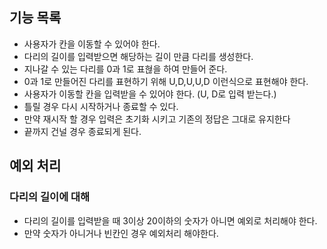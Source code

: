 ## 기능 목록
- 사용자가 칸을 이동할 수 있어야 한다.
- 다리의 길이를 입력받으면 해당하는 길이 만큼 다리를 생성한다.
- 지나갈 수 있는 다리를 0과 1로 표혆을 하여 만들어 준다.
- 0과 1로 만들어진 다리를 표현하기 위해 U,D,U,U,D 이런식으로 표현해야 한다.
- 사용자가 이동할 칸을 입력받을 수 있어야 한다. (U, D로 입력 받는다.)
- 틀릴 경우 다시 시작하거나 종료할 수 있다.
- 만약 재시작 할 경우 입력은 초기화 시키고 기존의 정답은 그대로 유지한다
- 끝까지 건널 경우 종료되게 된다.

## 예외 처리
### 다리의 길이에 대해
- 다리의 길이를 입력받을 때 3이상 20이하의 숫자가 아니면 예외로 처리해야 한다.
- 만약 숫자가 아니거나 빈칸인 경우 예외처리 해야한다.